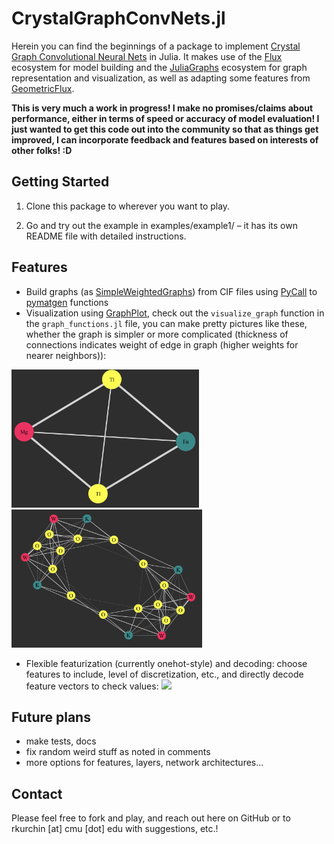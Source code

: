 # CrystalGraphConvNets.jl
Herein you can find the beginnings of a package to implement [Crystal Graph Convolutional Neural Nets](https://arxiv.org/abs/1710.10324) in Julia. It makes use of the [Flux](https://fluxml.ai) ecosystem for model building and the [JuliaGraphs](https://github.com/JuliaGraphs) ecosystem for graph representation and visualization, as well as adapting some features from [GeometricFlux](https://github.com/yuehhua/GeometricFlux.jl).

**This is very much a work in progress! I make no promises/claims about performance, either in terms of speed or accuracy of model evaluation! I just wanted to get this code out into the community so that as things get improved, I can incorporate feedback and features based on interests of other folks! :D**

## Getting Started

1. Clone this package to wherever you want to play.

2. Go and try out the example in examples/example1/ – it has its own README file with detailed instructions.

## Features

* Build graphs (as [SimpleWeightedGraphs](https://github.com/JuliaGraphs/SimpleWeightedGraphs.jl)) from CIF files using [PyCall](https://github.com/JuliaPy/PyCall.jl) to [pymatgen](https://pymatgen.org) functions
* Visualization using [GraphPlot](https://github.com/JuliaGraphs/GraphPlot.jl), check out the `visualize_graph` function in the `graph_functions.jl` file, you can make pretty pictures like these, whether the graph is simpler or more complicated (thickness of connections indicates weight of edge in graph (higher weights for nearer neighbors)):

<img src="img/graph_EuMgTl2.png" alt="graph_EuMgTl2" width="300" height="221"><img src="img/graph_K4W4O14.png" alt="graph_K4W414O14" width="305" height="221">

* Flexible featurization (currently onehot-style) and decoding: choose features to include, level of discretization, etc., and directly decode feature vectors to check values:
![](img/featurize_demo.gif)

## Future plans
* make tests, docs
* fix random weird stuff as noted in comments
* more options for features, layers, network architectures...

## Contact
Please feel free to fork and play, and reach out here on GitHub or to rkurchin [at] cmu [dot] edu with suggestions, etc.!
